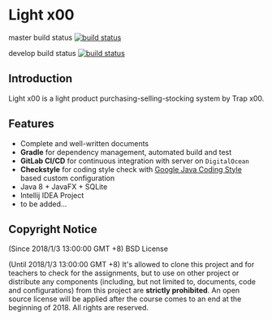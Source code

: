 # Light x00

master build status
[![build status](http://101.37.19.32:10080/trap-x00/ERPnju/badges/master/build.svg)](http://101.37.19.32:10080/trap-x00/ERPnju/commits/master)

develop build status
[![build status](http://101.37.19.32:10080/trap-x00/ERPnju/badges/develop/build.svg)](http://101.37.19.32:10080/trap-x00/ERPnju/commits/develop)

## Introduction

Light x00 is a light product purchasing-selling-stocking system by Trap x00.

## Features

- Complete and well-written documents
- **Gradle** for dependency management, automated build and test 
- **GitLab CI/CD** for continuous integration with server on `DigitalOcean`
- **Checkstyle** for coding style check with [Google Java Coding Style](http://google.github.io/styleguide/javaguide.html) based custom configuration
- Java 8 + JavaFX + SQLite
- Intellij IDEA Project
- to be added...

## Copyright Notice

(Since 2018/1/3 13:00:00 GMT +8) BSD License

(Until 2018/1/3 13:00:00 GMT +8) It's allowed to clone this project and for teachers to check for the assignments, but to use on other project or distribute any components (including, but not limited to, documents, code and configurations) from this project are **strictly prohibited**. An open source license will be applied after the course comes to an end at the beginning of 2018. All rights are reserved.

